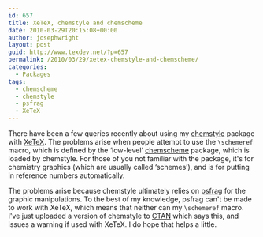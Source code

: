 ```yaml
---
id: 657
title: XeTeX, chemstyle and chemscheme
date: 2010-03-29T20:15:08+00:00
author: josephwright
layout: post
guid: http://www.texdev.net/?p=657
permalink: /2010/03/29/xetex-chemstyle-and-chemscheme/
categories:
  - Packages
tags:
  - chemscheme
  - chemstyle
  - psfrag
  - XeTeX
---
```

There have been a few queries recently about using my [chemstyle](https://ctan.org/pkg/chemstyle) package with [XeTeX](http://scripts.sil.org/cms/scripts/page.php?site_id=nrsi&amp;id=xetex). The problems arise when people attempt to use the `\schemeref` macro, which is defined by the ‘low-level’ [chemscheme](https://ctan.org/pkg/chemstyle) package, which is loaded by chemstyle. For those of you not familiar with the package, it's for chemistry graphics (which are usually called ‘schemes’), and is for putting in reference numbers automatically.

The problems arise because chemstyle ultimately relies on [psfrag](https://ctan.org/pkg/psfrag) for the graphic manipulations. To the best of my knowledge, psfrag can't be made to work with XeTeX, which means that neither can my `\schemeref` macro. I've just uploaded a version of chemstyle to [CTAN](https://www.ctan.org) which says this, and issues a warning if used with XeTeX. I do hope that helps a little.
